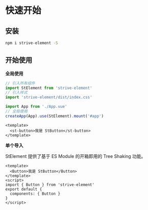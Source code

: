 # 快速开始

## 安装

```bash
npm i strive-element -S
```

## 开始使用

**全局使用**

```js
// 引入所有组件
import StElement from 'strive-element'
// 引入样式
import 'strive-element/dist/index.css'

import App from './App.vue'
// 全局使用
createApp(App).use(StElement).mount('#app')
```

```vue
<template>
  <st-button>我是 StButton</st-button>
</template>
```

**单个导入**

StElement 提供了基于 ES Module 的开箱即用的 Tree Shaking 功能。

```vue
<template>
  <Button>我是 StButton</Button>
</template>
<script>
import { Button } from 'strive-element'
export default {
  components: { Button }
}
</script>
```
